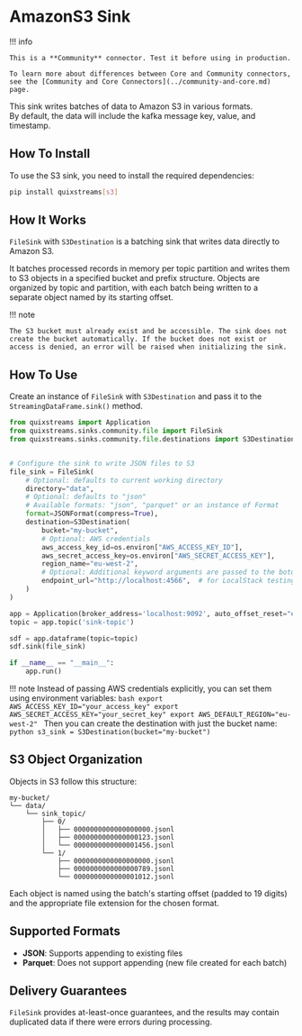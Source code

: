 # AmazonS3 Sink

!!! info

    This is a **Community** connector. Test it before using in production.

    To learn more about differences between Core and Community connectors, see the [Community and Core Connectors](../community-and-core.md) page.

This sink writes batches of data to Amazon S3 in various formats.  
By default, the data will include the kafka message key, value, and timestamp.  

## How To Install

To use the S3 sink, you need to install the required dependencies:

```bash
pip install quixstreams[s3]
```

## How It Works

`FileSink` with `S3Destination` is a batching sink that writes data directly to Amazon S3.  

It batches processed records in memory per topic partition and writes them to S3 objects in a specified bucket and prefix structure. Objects are organized by topic and partition, with each batch being written to a separate object named by its starting offset.

!!! note

    The S3 bucket must already exist and be accessible. The sink does not create the bucket automatically. If the bucket does not exist or access is denied, an error will be raised when initializing the sink.

## How To Use

Create an instance of `FileSink` with `S3Destination` and pass it to the `StreamingDataFrame.sink()` method.

```python
from quixstreams import Application
from quixstreams.sinks.community.file import FileSink
from quixstreams.sinks.community.file.destinations import S3Destination


# Configure the sink to write JSON files to S3
file_sink = FileSink(
    # Optional: defaults to current working directory
    directory="data",
    # Optional: defaults to "json"
    # Available formats: "json", "parquet" or an instance of Format
    format=JSONFormat(compress=True),
    destination=S3Destination(
        bucket="my-bucket",
        # Optional: AWS credentials
        aws_access_key_id=os.environ["AWS_ACCESS_KEY_ID"],
        aws_secret_access_key=os.environ["AWS_SECRET_ACCESS_KEY"],
        region_name="eu-west-2",
        # Optional: Additional keyword arguments are passed to the boto3 client
        endpoint_url="http://localhost:4566",  # for LocalStack testing
    )
)

app = Application(broker_address='localhost:9092', auto_offset_reset="earliest")
topic = app.topic('sink-topic')

sdf = app.dataframe(topic=topic)
sdf.sink(file_sink)

if __name__ == "__main__":
    app.run()
```

!!! note
    Instead of passing AWS credentials explicitly, you can set them using environment variables:
    ```bash
    export AWS_ACCESS_KEY_ID="your_access_key"
    export AWS_SECRET_ACCESS_KEY="your_secret_key"
    export AWS_DEFAULT_REGION="eu-west-2"
    ```
    Then you can create the destination with just the bucket name:
    ```python
    s3_sink = S3Destination(bucket="my-bucket")
    ```

## S3 Object Organization

Objects in S3 follow this structure:
```
my-bucket/
└── data/
    └── sink_topic/
        ├── 0/
        │   ├── 0000000000000000000.jsonl
        │   ├── 0000000000000000123.jsonl
        │   └── 0000000000000001456.jsonl
        └── 1/
            ├── 0000000000000000000.jsonl
            ├── 0000000000000000789.jsonl
            └── 0000000000000001012.jsonl
```

Each object is named using the batch's starting offset (padded to 19 digits) and the appropriate file extension for the chosen format.

## Supported Formats

- **JSON**: Supports appending to existing files
- **Parquet**: Does not support appending (new file created for each batch)

## Delivery Guarantees

`FileSink` provides at-least-once guarantees, and the results may contain duplicated data if there were errors during processing.